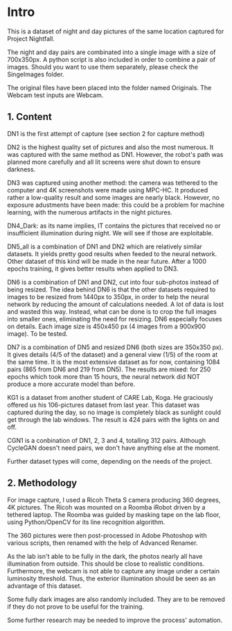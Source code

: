 # Intro

This is a dataset of night and day pictures of the same location captured for Project Nightfall.

The night and day pairs are combinated into a single image with a size of 700x350px. A python script is also included in order to combine a pair of images. 
Should you want to use them separately, please check the SingeImages folder.

The original files have been placed into the folder named Originals. The Webcam test inputs are Webcam.

## 1. Content

DN1 is the first attempt of capture (see section 2 for capture method)

DN2 is the highest quality set of pictures and also the most numerous. It was captured with the same method as DN1.
However, the robot's path was planned more carefully and all lit screens were shut down to ensure darkness.

DN3 was captured using another method: the camera was tethered to the computer and 4K screenshots were made using MPC-HC.
It produced rather a low-quality result  and some images are nearly black.
However, no exposure adustments have been made: this could be a problem for machine learning, with the numerous artifacts in the night pictures.

DN4_Dark: as its name implies, IT contains the pictures that received no or insufficient illumination during night. We will see if those are exploitable.

DN5_all is a combination of DN1 and DN2 which are relatively similar datasets. It yields pretty good results when feeded to the neural network. Other dataset of this kind will be made in the near future. After a 1000 epochs training, it gives better results when applied to DN3. 

DN6 is a combination of DN1 and DN2, cut into four sub-photos instead of being resized. The idea behind DN6 is that the other datasets required to images to be resized from 1440px to 350px, in order to help the neural network by reducing the amount of calculations needed. A lot of data is lost and wasted this way. Instead, what can be done is to crop the full images into smaller ones, eliminating the need for resizing. 
DN6 especially focuses on details. Each image size is 450x450 px (4 images from a 900x900 image). To be tested. 

DN7 is a combination of DN5 and resized DN6 (both sizes are 350x350 px). It gives details (4/5 of the dataset) and a general view (1/5) of the room at the same time. It is the most extensive dataset as for now, containing 1084 pairs (865 from DN6 and 219 from DN5). The results are mixed: for 250 epochs which took more than 15 hours, the neural network did NOT produce a more accurate model than before.

KG1 is a dataset from another student of CARE Lab, Koga. He graciously offered us his 106-pictures dataset from last year. This dataset was captured during the day, so no image is completely black as sunlight could get through the lab windows. The result is 424 pairs with the lights on and off.

CGN1 is a conbination of DN1, 2, 3 and 4, totalling 312 pairs. Although CycleGAN doesn't need pairs, we don't have anything else at the moment.

Further dataset types will come, depending on the needs of the project.


## 2. Methodology

For image capture, I used a Ricoh Theta S camera producing 360 degrees, 4K pictures. The Ricoh was mounted on a Roomba iRobot driven by a tethered laptop. The Roomba was guided by masking tape on the lab floor, using Python/OpenCV for its line recognition algorithm.

The 360 pictures were then post-processed in Adobe Photoshop with various scripts, then renamed with the help of Advanced Renamer.

As the lab isn't able to be fully in the dark, the photos nearly all have illumination from outside. This should be close to realistic conditions. Furthermore, the webcam is not able to capture any image under a certain luminosity threshold. Thus, the exterior illumination should be seen as an advantage of this dataset. 

Some fully dark images are also randomly included. They are to be removed if they do not prove to be useful for the training. 

Some further research may be needed to improve the process' automation.
